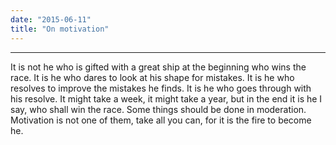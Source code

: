 ```yaml
---
date: "2015-06-11"
title: "On motivation"
---
```


---

It is not he who is gifted with a great ship at the beginning who wins the race.
It is he who dares to look at his shape for mistakes.
It is he who resolves to improve the mistakes he finds.
It is he who goes through with his resolve. It might take a week, it might take a year, but in the end it is he I say, who shall win the race.
Some things should be done in moderation.
Motivation is not one of them, take all you can,
for it is the fire to become he.